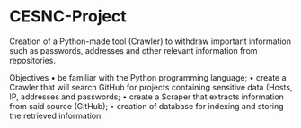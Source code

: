 # CESNC-Project
Creation of a Python-made tool (Crawler) to withdraw important information such as passwords, addresses and other relevant information from repositories.

Objectives
• be familiar with the Python programming language;
• create a Crawler that will search GitHub for projects containing sensitive data (Hosts, IP, addresses and passwords;
• create a Scraper that extracts information from said source (GitHub);
• creation of database for indexing and storing the retrieved information.

